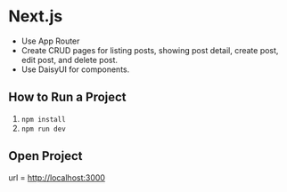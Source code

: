 # Next.js
- Use App Router
- Create CRUD pages for listing posts, showing post detail, create post, edit
post, and delete post.
- Use DaisyUI for components.

## How to Run a Project
1. ```npm install```
2. ```npm run dev```

## Open Project
url = [http://localhost:3000](http://localhost:3000)